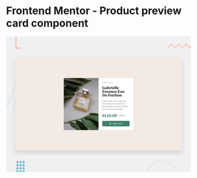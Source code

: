 # Frontend Mentor - Product preview card component

![Design preview for the Product preview card component coding challenge](./design/desktop-preview.jpg)